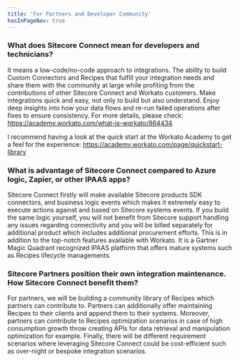 ```yaml
---
title: 'For Partners and Developer Community'
hasInPageNav: true
---
```


### What does Sitecore Connect mean for developers and technicians?

It means a low-code/no-code approach to integrations. The ability to build Custom Connectors and Recipes that fulfill your integration needs and share them with the community at large while profiting from the contributions of other Sitecore Connect and Workato customers. Make integrations quick and easy, not only to build but also understand. Enjoy deep insights into how your data flows and re-run failed operations after fixes to ensure consistency. For more details, please check: https://academy.workato.com/what-is-workato/864434

I recommend having a look at the quick start at the Workato Academy to get a feel for the experience: https://academy.workato.com/page/quickstart-library

### What is advantage of Sitecore Connect compared to Azure logic, Zapier, or other IPAAS apps?

Sitecore Connect firstly will make available Sitecore products SDK connectors, and business logic events which makes it extremely easy to execute actions against and based on Sitecore systems events. If you build the same logic yourself, you will not benefit from Sitecore support handling any issues regarding connectivity and you will be billed separately for additional product which includes additional procurement efforts. This is in addition to the top-notch features available with Workato. It is a Gartner Magic Quadrant recognized IPAAS platform that offers mature systems such as Recipes lifecycle managements.

### Sitecore Partners position their own integration maintenance. How Sitecore Connect benefit them?

For partners, we will be building a community library of Recipes which partners can contribute to. Partners can additionally offer maintaining Recipes to their clients and append them to their systems. Moreover, partners can contribute to Recipes optimization scenarios in case of high consumption growth throw creating APIs for data retrieval and manipulation optimization for example. Finally, there will be different requirement scenarios where leveraging Sitecore Connect could be cost-efficient such as over-night or bespoke integration scenarios.
